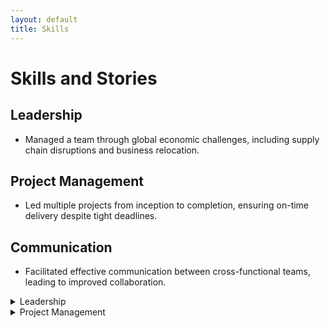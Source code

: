```yaml
---
layout: default
title: Skills
---
```

# Skills and Stories

## Leadership
- Managed a team through global economic challenges, including supply chain disruptions and business relocation.

## Project Management
- Led multiple projects from inception to completion, ensuring on-time delivery despite tight deadlines.

## Communication
- Facilitated effective communication between cross-functional teams, leading to improved collaboration.


<details>
  <summary>Leadership</summary>
  <p>Managed a team through global economic challenges...</p>
</details>

<details>
  <summary>Project Management</summary>
  <p>Led multiple projects from inception to completion...</p>
</details>
